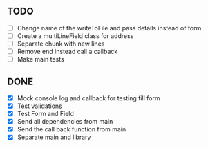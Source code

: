## TODO
  - [ ] Change name of the writeToFile and pass details instead of form
  - [ ] Create a multiLineField class for address
  - [ ] Separate chunk with new lines
  - [ ] Remove end instead call a callback
  - [ ] Make main tests

## DONE
  - [x] Mock console log and callback for testing fill form
  - [x] Test validations 
  - [x] Test Form and Field
  - [x] Send all dependencies from main
  - [x] Send the call back function from main
  - [x] Separate main and library